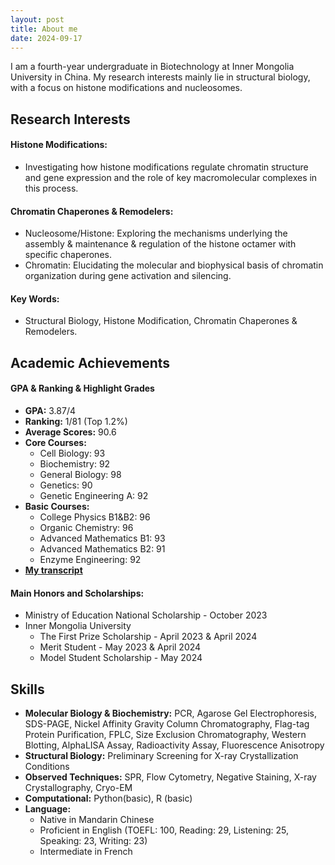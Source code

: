 ```yaml
---
layout: post
title: About me
date: 2024-09-17
---
```

 
I am a fourth-year undergraduate in Biotechnology at Inner Mongolia University in China. My research interests mainly lie in structural biology, with a focus on histone modifications and nucleosomes.  
 
## Research Interests

#### **Histone Modifications:**

- Investigating how histone modifications regulate chromatin structure and gene expression and the role of key macromolecular complexes in this process.
  
#### **Chromatin Chaperones & Remodelers:**

- Nucleosome/Histone: Exploring the mechanisms underlying the assembly & maintenance & regulation of the histone octamer with specific chaperones.
- Chromatin: Elucidating the molecular and biophysical basis of chromatin organization during gene activation and silencing.
  
#### **Key Words:**

- Structural Biology, Histone Modification, Chromatin Chaperones & Remodelers.

## Academic Achievements

#### **GPA & Ranking & Highlight Grades**

- **GPA:** 3.87/4
- **Ranking:** 1/81 (Top 1.2%)
- **Average Scores:** 90.6
- **Core Courses:**
  - Cell Biology: 93
  - Biochemistry: 92
  - General Biology: 98
  - Genetics: 90
  - Genetic Engineering A: 92
- **Basic Courses:**
  - College Physics B1&B2: 96
  - Organic Chemistry: 96
  - Advanced Mathematics B1: 93
  - Advanced Mathematics B2: 91
  - Enzyme Engineering: 92
- **[My transcript](/assets/Transcript.pdf)**

#### **Main Honors and Scholarships:**

- Ministry of Education National Scholarship - October 2023
- Inner Mongolia University
  - The First Prize Scholarship - April 2023 & April 2024
  - Merit Student - May 2023 & April 2024
  - Model Student Scholarship - May 2024 

## Skills
* **Molecular Biology & Biochemistry:** PCR, Agarose Gel Electrophoresis, SDS-PAGE, Nickel Affinity Gravity Column Chromatography, Flag-tag Protein Purification, FPLC, Size Exclusion Chromatography, Western Blotting, AlphaLISA Assay, Radioactivity Assay, Fluorescence Anisotropy<br>
* **Structural Biology:** Preliminary Screening for X-ray Crystallization Conditions<br>
* **Observed Techniques:** SPR, Flow Cytometry, Negative Staining, X-ray Crystallography, Cryo-EM<br>
* **Computational:** Python(basic), R (basic)<br>
* **Language:**
   * Native in Mandarin Chinese<br>
   * Proficient in English (TOEFL: 100, Reading: 29, Listening: 25, Speaking: 23, Writing: 23)<br>
   * Intermediate in French<br>
